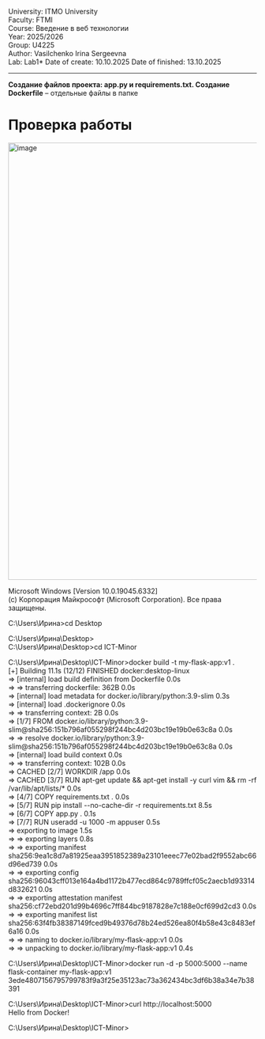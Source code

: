 University: ITMO University  
Faculty: FTMI  
Course: Введение в веб технологии  
Year: 2025/2026  
Group: U4225  
Author: Vasilchenko Irina Sergeevna  
Lab: Lab1* 
Date of create: 10.10.2025 
Date of finished: 13.10.2025 
***

**Создание файлов проекта: app.py и requirements.txt. Создание Dockerfile** – отдельные файлы в папке  
# Проверка работы
<img width="935" height="884" alt="image" src="https://github.com/user-attachments/assets/aaa214da-5c13-472f-8b62-1b41d282fb6e" />

Microsoft Windows [Version 10.0.19045.6332]  
(c) Корпорация Майкрософт (Microsoft Corporation). Все права защищены.  

C:\Users\Ирина>cd Desktop  

C:\Users\Ирина\Desktop>  
C:\Users\Ирина\Desktop>cd ICT-Minor  

C:\Users\Ирина\Desktop\ICT-Minor>docker build -t my-flask-app:v1 .  
[+] Building 11.1s (12/12) FINISHED                                                docker:desktop-linux  
 => [internal] load build definition from Dockerfile                                               0.0s  
 => => transferring dockerfile: 362B                                                               0.0s  
 => [internal] load metadata for docker.io/library/python:3.9-slim                                 0.3s  
 => [internal] load .dockerignore                                                                  0.0s  
 => => transferring context: 2B                                                                    0.0s  
 => [1/7] FROM docker.io/library/python:3.9-slim@sha256:151b796af055298f244bc4d203bc19e19b0e63c8a  0.0s  
 => => resolve docker.io/library/python:3.9-slim@sha256:151b796af055298f244bc4d203bc19e19b0e63c8a  0.0s  
 => [internal] load build context                                                                  0.0s  
 => => transferring context: 102B                                                                  0.0s  
 => CACHED [2/7] WORKDIR /app                                                                      0.0s  
 => CACHED [3/7] RUN apt-get update && apt-get install -y curl vim && rm -rf /var/lib/apt/lists/*  0.0s  
 => [4/7] COPY requirements.txt .                                                                  0.0s  
 => [5/7] RUN pip install --no-cache-dir -r requirements.txt                                       8.5s  
 => [6/7] COPY app.py .                                                                            0.1s  
 => [7/7] RUN useradd -u 1000 -m appuser                                                           0.5s  
 => exporting to image                                                                             1.5s  
 => => exporting layers                                                                            0.8s  
 => => exporting manifest sha256:9ea1c8d7a81925eaa3951852389a23101eeec77e02bad2f9552abc66d96ed739  0.0s  
 => => exporting config sha256:96043cff013e164a4bd1172b477ecd864c9789ffcf05c2aecb1d93314d832621    0.0s  
 => => exporting attestation manifest sha256:cf72ebd201d99b4696c7ff844bc9187828e7c188e0cf699d2cd3  0.0s  
 => => exporting manifest list sha256:63f4fb38387149fced9b49376d78b24ed526ea80f4b58e43c8483ef6a16  0.0s  
 => => naming to docker.io/library/my-flask-app:v1                                                 0.0s  
 => => unpacking to docker.io/library/my-flask-app:v1                                              0.4s  

C:\Users\Ирина\Desktop\ICT-Minor>docker run -d -p 5000:5000 --name flask-container my-flask-app:v1  
3ede4807156795799783f9a3f25e35123ac73a362434bc3df6b38a34e7b38391  

C:\Users\Ирина\Desktop\ICT-Minor>curl http://localhost:5000  
Hello from Docker!  

C:\Users\Ирина\Desktop\ICT-Minor>
